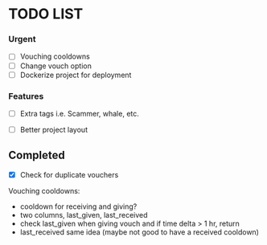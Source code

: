 # TODO LIST

### Urgent
- [ ] Vouching cooldowns
- [ ] Change vouch option
- [ ] Dockerize project for deployment

### Features
- [ ] Extra tags i.e. Scammer, whale, etc.
- [ ] Better project layout


## Completed
- [x] Check for duplicate vouchers

Vouching cooldowns:
- cooldown for receiving and giving?
- two columns, last_given, last_received
- check last_given when giving vouch and if time delta > 1 hr, return
- last_received same idea (maybe not good to have a received cooldown)
